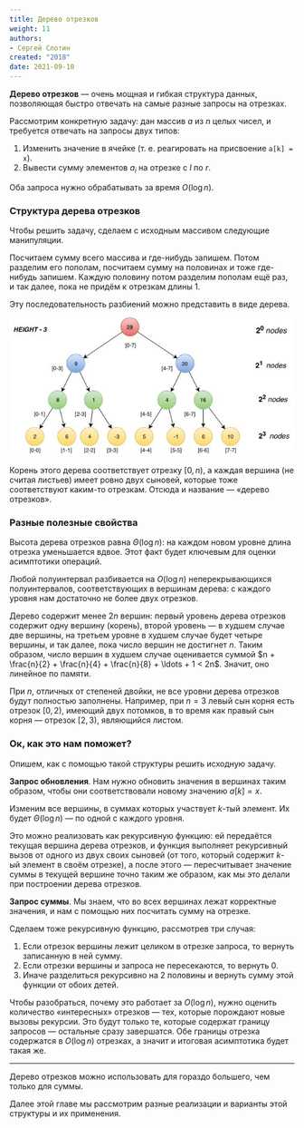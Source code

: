 ```yaml
---
title: Дерево отрезков
weight: 11
authors:
- Сергей Слотин
created: "2018"
date: 2021-09-10
---
```


**Дерево отрезков** — очень мощная и гибкая структура данных, позволяющая быстро отвечать на самые разные запросы на отрезках.

Рассмотрим конкретную задачу: дан массив $a$ из $n$ целых чисел, и требуется отвечать на запросы двух типов:

1. Изменить значение в ячейке (т. е. реагировать на присвоение `a[k] = x`).
2. Вывести сумму элементов $a_i$ на отрезке с $l$ по $r$.

Оба запроса нужно обрабатывать за время $O(\log n)$.

### Структура дерева отрезков

Чтобы решить задачу, сделаем с исходным массивом следующие манипуляции.

Посчитаем сумму всего массива и где-нибудь запишем. Потом разделим его пополам, посчитаем сумму на половинах и тоже где-нибудь запишем. Каждую половину потом разделим пополам ещё раз, и так далее, пока не придём к отрезкам длины 1.

Эту последовательность разбиений можно представить в виде дерева.

![Дерево отрезков для $n=8$ является полным бинарным деревом](img/segtree-example.jpg)

Корень этого дерева соответствует отрезку $[0, n)$, а каждая вершина (не считая листьев) имеет ровно двух сыновей, которые тоже соответствуют каким-то отрезкам. Отсюда и название — «дерево отрезков».

### Разные полезные свойства

Высота дерева отрезков равна $\Theta(\log n)$: на каждом новом уровне длина отрезка уменьшается вдвое. Этот факт будет ключевым для оценки асимптотики операций.

Любой полуинтервал разбивается на $O(\log n)$ неперекрывающихся полуинтервалов, соответствующих в вершинам дерева: с каждого уровня нам достаточно не более двух отрезков.

Дерево содержит менее $2n$ вершин: первый уровень дерева отрезков содержит одну вершину (корень), второй уровень — в худшем случае две вершины, на третьем уровне в худшем случае будет четыре вершины, и так далее, пока число вершин не достигнет $n$. Таким образом, число вершин в худшем случае оценивается суммой $n + \frac{n}{2} + \frac{n}{4} + \frac{n}{8} + \ldots + 1 < 2n$. Значит, оно линейное по памяти.

При $n$, отличных от степеней двойки, не все уровни дерева отрезков будут полностью заполнены. Например, при $n=3$ левый сын корня есть отрезок $[0, 2)$, имеющий двух потомков, в то время как правый сын корня — отрезок $[2, 3)$, являющийся листом.

### Ок, как это нам поможет?

Опишем, как с помощью такой структуры решить исходную задачу.

**Запрос обновления**. Нам нужно обновить значения в вершинах таким образом, чтобы они соответствовали новому значению $a[k] = x$.

Изменим все вершины, в суммах которых участвует $k$-тый элемент. Их будет $\Theta(\log n)$ — по одной с каждого уровня.

Это можно реализовать как рекурсивную функцию: ей передаётся текущая вершина дерева отрезков, и функция выполняет рекурсивный вызов от одного из двух своих сыновей (от того, который содержит $k$-ый элемент в своём отрезке), а после этого — пересчитывает значение суммы в текущей вершине точно таким же образом, как мы это делали при построении дерева отрезков.

**Запрос суммы**. Мы знаем, что во всех вершинах лежат корректные значения, и нам с помощью них посчитать сумму на отрезке.

Сделаем тоже рекурсивную функцию, рассмотрев три случая:

1. Если отрезок вершины лежит целиком в отрезке запроса, то вернуть записанную в ней сумму.
2. Если отрезки вершины и запроса не пересекаются, то вернуть 0.
3. Иначе разделиться рекурсивно на 2 половины и вернуть сумму этой функции от обоих детей.

Чтобы разобраться, почему это работает за $O(\log n)$, нужно оценить количество «интересных» отрезков — тех, которые порождают новые вызовы рекурсии. Это будут только те, которые содержат границу запросов — остальные сразу завершатся. Обе границы отрезка содержатся в $O(\log n)$ отрезках, а значит и итоговая асимптотика будет такая же.

---

Дерево отрезков можно использовать для гораздо большего, чем только для суммы.

Далее этой главе мы рассмотрим разные реализации и варианты этой структуры и их применения.
